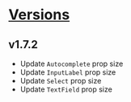 # [Versions](https://github.com/Tracktor/design-system-tracktor/releases)

## v1.7.2
- Update `Autocomplete` prop size
- Update `InputLabel` prop size
- Update `Select` prop size
- Update `TextField` prop size

